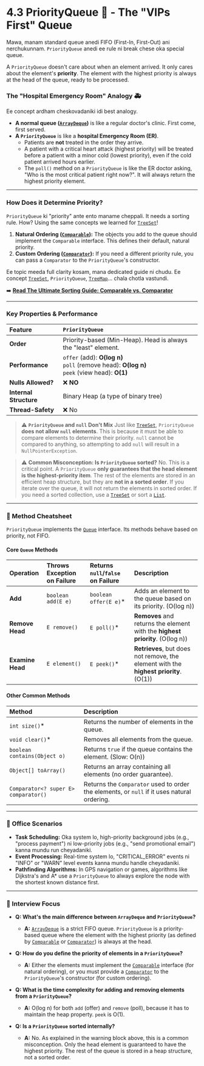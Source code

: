 # 4.3 PriorityQueue 🥇 - The "VIPs First" Queue

Mawa, manam standard queue anedi FIFO (First-In, First-Out) ani nerchukunnam. `PriorityQueue` anedi ee rule ni break chese oka special queue.

A `PriorityQueue` doesn't care about when an element arrived. It only cares about the element's **priority**. The element with the highest priority is always at the head of the queue, ready to be processed.

### The "Hospital Emergency Room" Analogy 🚑

Ee concept ardham cheskovadaniki idi best analogy.

*   **A normal queue ([`ArrayDeque`](../2-ArrayDeque/README.md))** is like a regular doctor's clinic. First come, first served.
*   **A `PriorityQueue`** is like a **hospital Emergency Room (ER)**.
    *   Patients are **not** treated in the order they arrive.
    *   A patient with a critical heart attack (highest priority) will be treated before a patient with a minor cold (lowest priority), even if the cold patient arrived hours earlier.
    *   The `poll()` method on a `PriorityQueue` is like the ER doctor asking, "Who is the most critical patient right now?". It will always return the highest priority element.

---

### How Does it Determine Priority?

`PriorityQueue` ki "priority" ante ento maname cheppali. It needs a sorting rule. How? Using the same concepts we learned for [`TreeSet`](../../03-Set-Interface/4-TreeSet/README.md)!

1.  **Natural Ordering ([`Comparable`](../../../00-Key-Concepts/2-Comparable-vs-Comparator/README.md)):** The objects you add to the queue should implement the `Comparable` interface. This defines their default, natural priority.
2.  **Custom Ordering ([`Comparator`](../../../00-Key-Concepts/2-Comparable-vs-Comparator/README.md)):** If you need a different priority rule, you can pass a `Comparator` to the `PriorityQueue`'s constructor.

Ee topic meeda full clarity kosam, mana dedicated guide ni chudu. Ee concept [`TreeSet`](../../03-Set-Interface/4-TreeSet/README.md), `PriorityQueue`, [`TreeMap`](../../05-Map-Interface/4-TreeMap/README.md)... chala chotla vastundi.

➡️ **[Read The Ultimate Sorting Guide: Comparable vs. Comparator](../../../00-Key-Concepts/2-Comparable-vs-Comparator/README.md)**

---

### Key Properties & Performance

| Feature | `PriorityQueue` |
| :--- | :--- |
| **Order** | Priority-based (Min-Heap). Head is always the "least" element. |
| **Performance** | `offer` (add): **O(log n)** <br> `poll` (remove head): **O(log n)** <br> `peek` (view head): **O(1)** |
| **Nulls Allowed?** | ❌ **NO** |
| **Internal Structure**| Binary Heap (a type of binary tree) |
| **Thread-Safety** | ❌ No |

> ⚠️ **`PriorityQueue` and `null` Don't Mix**
> Just like [`TreeSet`](../../03-Set-Interface/4-TreeSet/README.md), `PriorityQueue` **does not allow `null` elements**. This is because it must be able to compare elements to determine their priority. `null` cannot be compared to anything, so attempting to add `null` will result in a `NullPointerException`.

> ⚠️ **Common Misconception: Is `PriorityQueue` sorted?**
> No. This is a critical point. A `PriorityQueue` **only guarantees that the head element is the highest-priority item**. The rest of the elements are stored in an efficient heap structure, but they are **not in a sorted order**. If you iterate over the queue, it will not return the elements in sorted order. If you need a sorted collection, use a [`TreeSet`](../../03-Set-Interface/4-TreeSet/README.md) or sort a [`List`](../../02-List-Interface/README.md).

---

### 📖 Method Cheatsheet

`PriorityQueue` implements the [`Queue`](../README.md) interface. Its methods behave based on priority, not FIFO.

#### Core `Queue` Methods
| Operation | Throws Exception on Failure | Returns `null`/`false` on Failure | Description |
| :--- | :--- | :--- | :--- |
| **Add** | `boolean add(E e)` | `boolean offer(E e)`* | Adds an element to the queue based on its priority. (O(log n)) |
| **Remove Head**| `E remove()` | `E poll()`* | **Removes** and returns the element with the **highest priority**. (O(log n)) |
| **Examine Head** | `E element()` | `E peek()`* | **Retrieves**, but does not remove, the element with the **highest priority**. (O(1)) |

#### Other Common Methods
| Method | Description |
| :--- | :--- |
| `int size()`* | Returns the number of elements in the queue. |
| `void clear()`* | Removes all elements from the queue. |
| `boolean contains(Object o)` | Returns `true` if the queue contains the element. (Slow: O(n)) |
| `Object[] toArray()` | Returns an array containing all elements (no order guarantee). |
| `Comparator<? super E> comparator()` | Returns the `Comparator` used to order the elements, or `null` if it uses natural ordering. |

---

### 💼 Office Scenarios

*   **Task Scheduling:** Oka system lo, high-priority background jobs (e.g., "process payment") ni low-priority jobs (e.g., "send promotional email") kanna mundu run cheyadaniki.
*   **Event Processing:** Real-time system lo, "CRITICAL_ERROR" events ni "INFO" or "WARN" level events kanna mundu handle cheyadaniki.
*   **Pathfinding Algorithms:** In GPS navigation or games, algorithms like Dijkstra's and A* use a `PriorityQueue` to always explore the node with the shortest known distance first.

---

### 🎯 Interview Focus

*   **Q: What's the main difference between `ArrayDeque` and `PriorityQueue`?**
    *   **A:** [`ArrayDeque`](../2-ArrayDeque/README.md) is a strict FIFO queue. `PriorityQueue` is a priority-based queue where the element with the highest priority (as defined by [`Comparable`](../../../00-Key-Concepts/2-Comparable-vs-Comparator/README.md) or [`Comparator`](../../../00-Key-Concepts/2-Comparable-vs-Comparator/README.md)) is always at the head.

*   **Q: How do you define the priority of elements in a `PriorityQueue`?**
    *   **A:** Either the elements must implement the [`Comparable`](../../../00-Key-Concepts/2-Comparable-vs-Comparator/README.md) interface (for natural ordering), or you must provide a [`Comparator`](../../../00-Key-Concepts/2-Comparable-vs-Comparator/README.md) to the `PriorityQueue`'s constructor (for custom ordering).

*   **Q: What is the time complexity for adding and removing elements from a `PriorityQueue`?**
    *   **A:** O(log n) for both `add` (offer) and `remove` (poll), because it has to maintain the heap property. `peek` is O(1).

*   **Q: Is a `PriorityQueue` sorted internally?**
    *   **A:** No. As explained in the warning block above, this is a common misconception. Only the head element is guaranteed to have the highest priority. The rest of the queue is stored in a heap structure, not a sorted order.
